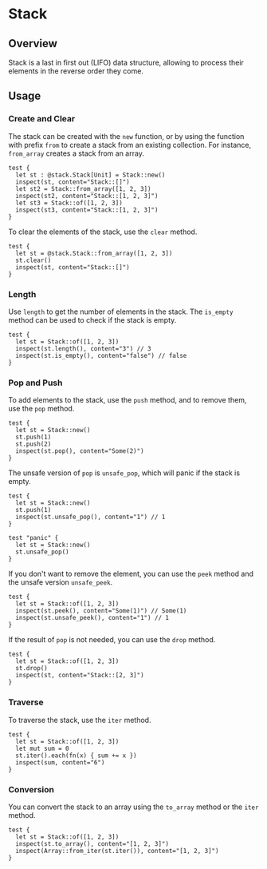 # Stack

## Overview

Stack is a last in first out (LIFO) data structure, allowing to process their elements in the reverse order they come.

## Usage

### Create and Clear

The stack can be created with the `new` function, or by using the function with prefix `from` to create a stack from an existing collection.
For instance, `from_array` creates a stack from an array.

```moonbit
test {
  let st : @stack.Stack[Unit] = Stack::new()
  inspect(st, content="Stack::[]")
  let st2 = Stack::from_array([1, 2, 3])
  inspect(st2, content="Stack::[1, 2, 3]")
  let st3 = Stack::of([1, 2, 3])
  inspect(st3, content="Stack::[1, 2, 3]")
}
```

To clear the elements of the stack, use the `clear` method.

```moonbit
test {
  let st = @stack.Stack::from_array([1, 2, 3])
  st.clear()
  inspect(st, content="Stack::[]")
}
```

### Length

Use `length` to get the number of elements in the stack. The `is_empty` method can be used to check if the stack is empty.

```moonbit
test {
  let st = Stack::of([1, 2, 3])
  inspect(st.length(), content="3") // 3
  inspect(st.is_empty(), content="false") // false
}
```

### Pop and Push

To add elements to the stack, use the `push` method, and to remove them, use the `pop` method.

```moonbit
test {
  let st = Stack::new()
  st.push(1)
  st.push(2)
  inspect(st.pop(), content="Some(2)")
}
```

The unsafe version of `pop` is `unsafe_pop`, which will panic if the stack is empty.

```moonbit
test {
  let st = Stack::new()
  st.push(1)
  inspect(st.unsafe_pop(), content="1") // 1
}

test "panic" {
  let st = Stack::new()
  st.unsafe_pop()
}
```

If you don't want to remove the element, you can use the `peek` method and the unsafe version `unsafe_peek`.

```moonbit
test {
  let st = Stack::of([1, 2, 3])
  inspect(st.peek(), content="Some(1)") // Some(1)
  inspect(st.unsafe_peek(), content="1") // 1
}
```

If the result of `pop` is not needed, you can use the `drop` method.

```moonbit
test {
  let st = Stack::of([1, 2, 3])
  st.drop()
  inspect(st, content="Stack::[2, 3]")
}
```

### Traverse

To traverse the stack, use the `iter` method.

```moonbit
test {
  let st = Stack::of([1, 2, 3])
  let mut sum = 0
  st.iter().each(fn(x) { sum += x })
  inspect(sum, content="6")
}
```

### Conversion

You can convert the stack to an array using the `to_array` method or the `iter` method.

```moonbit
test {
  let st = Stack::of([1, 2, 3])
  inspect(st.to_array(), content="[1, 2, 3]")
  inspect(Array::from_iter(st.iter()), content="[1, 2, 3]")
}
```
